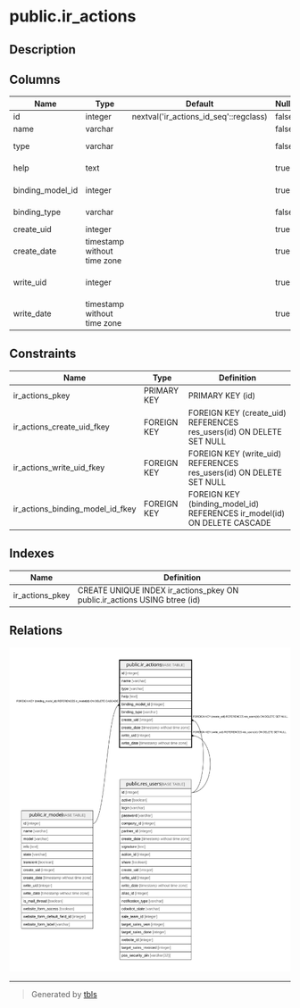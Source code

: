 # public.ir_actions

## Description

## Columns

| Name | Type | Default | Nullable | Children | Parents | Comment |
| ---- | ---- | ------- | -------- | -------- | ------- | ------- |
| id | integer | nextval('ir_actions_id_seq'::regclass) | false |  |  |  |
| name | varchar |  | false |  |  | Name |
| type | varchar |  | false |  |  | Action Type |
| help | text |  | true |  |  | Action Description |
| binding_model_id | integer |  | true |  | [public.ir_model](public.ir_model.md) | Binding Model |
| binding_type | varchar |  | false |  |  | Binding Type |
| create_uid | integer |  | true |  | [public.res_users](public.res_users.md) | Created by |
| create_date | timestamp without time zone |  | true |  |  | Created on |
| write_uid | integer |  | true |  | [public.res_users](public.res_users.md) | Last Updated by |
| write_date | timestamp without time zone |  | true |  |  | Last Updated on |

## Constraints

| Name | Type | Definition |
| ---- | ---- | ---------- |
| ir_actions_pkey | PRIMARY KEY | PRIMARY KEY (id) |
| ir_actions_create_uid_fkey | FOREIGN KEY | FOREIGN KEY (create_uid) REFERENCES res_users(id) ON DELETE SET NULL |
| ir_actions_write_uid_fkey | FOREIGN KEY | FOREIGN KEY (write_uid) REFERENCES res_users(id) ON DELETE SET NULL |
| ir_actions_binding_model_id_fkey | FOREIGN KEY | FOREIGN KEY (binding_model_id) REFERENCES ir_model(id) ON DELETE CASCADE |

## Indexes

| Name | Definition |
| ---- | ---------- |
| ir_actions_pkey | CREATE UNIQUE INDEX ir_actions_pkey ON public.ir_actions USING btree (id) |

## Relations

![er](public.ir_actions.svg)

---

> Generated by [tbls](https://github.com/k1LoW/tbls)
